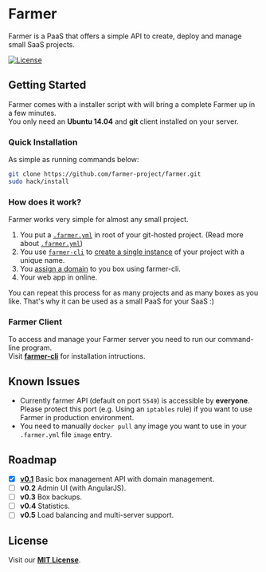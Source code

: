 # Farmer
Farmer is a PaaS that offers a simple API to create, deploy and manage small SaaS projects.

[![License](https://img.shields.io/badge/license-MIT-blue.svg)](https://github.com/farmer-project/farmer)

## Getting Started
Farmer comes with a installer script with will bring a complete Farmer up in a few minutes.  
You only need an **Ubuntu 14.04** and **git** client installed on your server.

### Quick Installation
As simple as running commands below:
```sh
git clone https://github.com/farmer-project/farmer.git
sudo hack/install
```

### How does it work?
Farmer works very simple for almost any small project.

1. You put a [`.farmer.yml`](docs/farmer.yml.md) in root of your git-hosted project. (Read more about [`.farmer.yml`](docs/farmer.yml.md))
2. You use [`farmer-cli`](https://github.com/farmer-project/farmer-cli) to [create a single instance](https://github.com/farmer-project/farmer-cli#create-a-box) of your project with a unique name.
3. You [assign a domain](https://github.com/farmer-project/farmer-cli#assign-a-domain-to-a-box) to you box using farmer-cli.
4. Your web app in online.

You can repeat this process for as many projects and as many boxes as you like. That's why it can be used as a small PaaS for your SaaS :)

### Farmer Client
To access and manage your Farmer server you need to run our command-line program.  
Visit [**farmer-cli**](https://github.com/farmer-project/farmer-cli) for installation intructions.

## Known Issues
* Currently farmer API (default on port `5549`) is accessible by **everyone**. Please protect this port (e.g. Using an `iptables` rule) if you want to use Farmer in production environment.
* You need to manually `docker pull` any image you want to use in your `.farmer.yml` file `image` entry.

## Roadmap

- [X] [**v0.1**](https://github.com/farmer-project/farmer/issues/16) Basic box management API with domain management.
- [ ] **v0.2** Admin UI (with AngularJS).
- [ ] **v0.3** Box backups.
- [ ] **v0.4** Statistics.
- [ ] **v0.5** Load balancing and multi-server support.
 
## License
Visit our **[MIT License](LICENSE)**.
